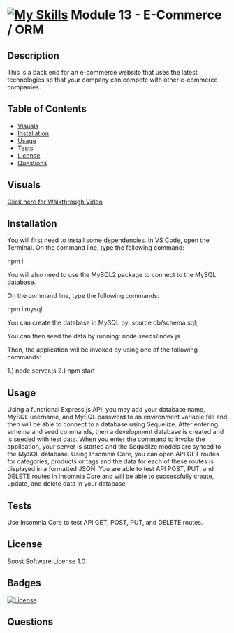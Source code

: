# [![My Skills](https://skillicons.dev/icons?i=sequelize)](https://skillicons.dev) Module 13 - E-Commerce / ORM 


## Description

This is a back end for an e-commerce website that uses the latest technologies so that your company can compete with other e-commerce companies. 


## Table of Contents 

- [Visuals](#visuals)
- [Installation](#installation)
- [Usage](#usage)
- [Tests](#tests)
- [License](#license)
- [Questions](#questions)

## Visuals


[Click here for Walkthrough Video](https://drive.google.com/file/d/1NrVWtzWjSlas0dEY5INMQ1sAHYewDD1t/view)




## Installation

You will first need to install some dependencies.
In VS Code, open the Terminal. 
On the command line, type the following command:

npm i 

You will also need to use the MySQL2 package to connect to the MySQL database.

On the command line, type the following commands:

npm i mysql 

You can create the database in MySQL by:
source db/schema.sql;

You can then seed the data by running: 
node seeds/index.js

Then, the application will be invoked by using one of the following commands:

1.) node server.js
2.) npm start 

## Usage 

Using a functional Express.js API, you may add your database name, MySQL username, and MySQL password to an environment variable file and then will be able to connect to a database using Sequelize. After entering schema and seed commands, then a development database is created and is seeded with test data. When you enter the command to invoke the application, your server is started and the Sequelize models are synced to the MySQL database.
Using Insomnia Core, you can open API GET routes for categories, products or tags and the data for each of these routes is displayed in a formatted JSON. You are able to test API POST, PUT, and DELETE routes in Insomnia Core
and will be able to successfully create, update, and delete data in your database.

## Tests 

Use Insomnia Core to test API GET, POST, PUT, and DELETE routes. 

## License

Boost Software License 1.0

## Badges

[![License](https://img.shields.io/badge/License-Boost_1.0-lightblue.svg)](https://www.boost.org/LICENSE_1_0.txt)

## Questions 